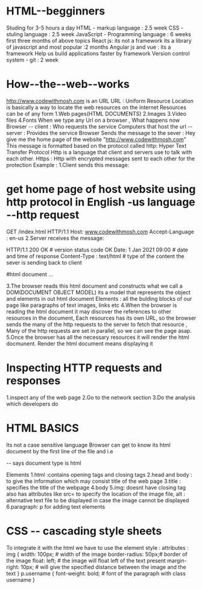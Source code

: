 # HTML--begginners
Studing for 3-5 hours a day
HTML - markup language : 2.5 week
CSS - stuling language : 2.5 week
JavaScript - Programming language : 6 weeks
first three months of above topics
React js: its not a framework its a library of javascript and most popular :2 months
Angular js and vue : its a framework
Help us build applications faster by framework
Version control system - git : 2 week

# How--the--web--works
http://www.codewithmosh.com is an URL
URL : Uniform Resource Location is basically a way to locate the web resources on the internet
Resources can be of any form
1.Web pages(HTML DOCUMENTS)
2.Images 
3.Video files 
4.Fonts
When we type any Url on a browser , What happens now
Browser                     -- client : Who requests the service
Computers that host the url -- server : Provides the service
Browser Sends the message to the sever : Hey give me the home page of the website "http://www.codewithmosh.com"
This message is formatted based on the protocol called http: Hyper Text Transfer Protocol
Http is a language that client and servers use to talk with each other.
Https : Http with encrypted messages sent to each other for the protection 
Example :
1.Client sends this message:
# get home page of host website using http protocol in English -us language --http request
GET /index.html HTTP/1.1 
Host: www.codewithmosh.com
Accept-Language : en-us
2.Server receives the message:

HTTP/1.1 200 OK # version status code OK
Date: 1 Jan 2021 09:00 # date and time of response
Content-Type : text/html # type of the content the sever is sending back to client

<!DOCTYPE HTML> #html document
<html>
  ...
<html>  

3.The browser reads this html document and constructs what we call a DOM(DOCUMENT OBJECT MODEL)
  its a model that represents the object and elements in out html document 
  Elements : all the bulding blocks of our page like paragraphs of text images, links etc
4.When the browser is reading the html document it may discover the references to other resources in the document,
  Each resources has its own URL, so the browser sends the many of the http requests to the server to fetch that resource , Many of the http requests are set in parallel, so we can see the page asap.
5.Once the browser has all the necessary resources it will render the html docmunent.
  Render the html document means displaying it
  
 # Inspecting HTTP requests and responses
  
  1.inspect any of the web page 
  2.Go to the network section 
  3.Do the analysis which developers do
  
  # HTML BASICS
  Its not a case sensitive language
  Browser can get to know its html document by the first line of the file and i.e
  <!DOCTYPE html> -- says document type is html
  
  Elements 
  1.html :contains opening tags and closing tags
  2.head and body : to give the information which may consist title of the web page
  3.title : specifies the title of the webpage
  4.body 
  5.img: doesnt have closing tag also has attributes like src= to specify the location of the image file, alt : alternative text file to be displayed in case the image cannot be displayed
  6.paragraph: p for adding text elements
  
# CSS -- cascading style sheets
  To integrate it with the html we have to use the element
  style : <style>   </style> 
  attributes :
   img {
                width: 100px; # width of the image
                border-radius: 50px;# border of the image
                float: left; # the image will float left of the text present
                margin-right: 10px; # will give the specified distance between the image and the text 
            }
            p.username {
                font-weight: bold; # font of the paragraph with class username
            }

  


